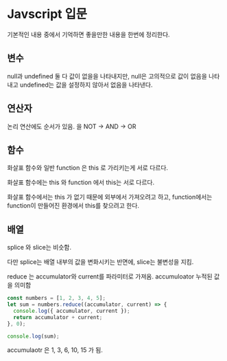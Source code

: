 # Javscript 입문
기본적인 내용 중에서 기억하면 좋을만한 내용을 한번에 정리한다.


## 변수
null과 undefined 둘 다 값이 없을을 나타내지만, null은 고의적으로 값이 없음을 나타내고 undefined는 값을 설정하지 않아서 없음을 나타낸다.

## 연산자
논리 연산에도 순서가 있음. 
을
NOT -> AND -> OR 

## 함수 
화살표 함수와 일반 function 은 this 로 가리키는게 서로 다르다. 

화살표 함수에는 this 와 function 에서 this는 서로 다르다. 

화살표 함수에서는 this 가 없기 때문에 외부에서 가져오려고 하고, function에서는 function이 만들어진 환경에서 this를 찾으려고 한다.

## 배열
splice 와 slice는 비슷함.

다만 splice는 배열 내부의 값을 변화시키는 반면에, slice는 불변성을 지킴. 

reduce 는 accumulator와 current를 파라미터로 가져옴. accumuloator 누적된 값을 의미함

```js
const numbers = [1, 2, 3, 4, 5];
let sum = numbers.reduce((accumulator, current) => {
  console.log({ accumulator, current });
  return accumulator + current;
}, 0);

console.log(sum);
```
accumulaotr 은 1, 3, 6, 10, 15 가 됨. 

